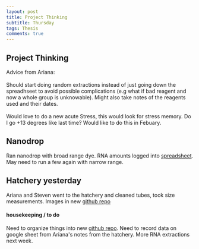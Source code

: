 ```yaml
---
layout: post
title: Project Thinking
subtitle: Thursday
tags: Thesis
comments: true
---
```


## Project Thinking
Advice from Ariana: <br><br>
Should start doing random extractions instead of just going down the spreadhseet to avoid possible complications (e.g what if bad reagent and now a whole group is unknowable). Might also take notes of the reagents used and their dates. <br><br>
Would love to do a new acute Stress, this would look for stress memory. Do I go +13 degrees like last time? Would like to do this in Febuary.
<br>
## Nanodrop
Ran nanodrop with broad range dye. RNA amounts logged into [spreadsheet](https://docs.google.com/spreadsheets/d/1lsWsYwgtUs4AimD27TMMAhoxYRcAO3J942y43QE_JWs/edit?usp=sharing). May need to run a few again with narrow range.
## Hatchery yesterday
Ariana and Steven went to the hatchery and cleaned tubes, took size measurements. Images in new [github repo](https://github.com/RobertsLab/project-gigas-carryover/tree/main/lifestage_carryover) <br>
#### housekeeping / to do
Need to organize things into new [github repo](https://github.com/RobertsLab/project-gigas-carryover/tree/main/lifestage_carryover). Need to record data on google sheet from Ariana's notes from the hatchery. More RNA extractions next week.

